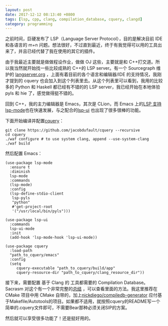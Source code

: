 ```yaml
---
layout: post
date: 2017-12-12 08:13:40 +0800
tags: [lsp, cpp, clang, compilation_database, cquery, clangd]
category: programming
---
```


之前时间，巨硬发布了 LSP（Language Server Protocol），目的是解决目前 IDE 和各语言的 m+n 问题。想法很好，不过直到最近，终于有我觉得可以用的工具出来了，并且已经代替了我在使用的其它的插件。

由于我最近主要就是做做程设作业，做做 OJ 这些，主要就是和 C++打交道。所以我当然就开始找一些比较成熟的 C++的 LSP server。有一个 Sourcegraph 维护的 [langserver.org](https://langserver.org/) ，上面有着目前的各个语言和编辑器/IDE 的支持情况，我刚才提到的 cquery 也会加入到这个列表里去。从这个列表里可以看到，我用的比较多的 Python 和 Haskell 都已经有不错的的 LSP server，我已经开始在本地体验 pyls 和 hie 了，感觉做得挺不错的。

回到 C++，我的主力编辑器是 Emacs，其次是 CLion，而 Emacs 上的[LSP 支持 lsp-mode](https://github.com/emacs-lsp/lsp-mode)也在快速发展，与之配合的[lsp-ui](https://github.com/emacs-lsp/lsp-ui) 也出现了很多很棒的功能。

下面开始编译并配置[cquery](https://github.com/jacobdufault/cquery)：

``` shell
git clone https://github.com/jacobdufault/cquery --recursive
cd cquery
./waf configure # to use system clang, append --use-system-clang
./waf build
```

然后配置 Emacs：

``` elisp
(use-package lsp-mode
  :ensure t
  :diminish
  lsp-mode
  :commands
  (lsp-mode)
  :config
  (lsp-define-stdio-client
   lsp-pyls
   "python"
   #'get-project-root
   '("/usr/local/bin/pyls")))

(use-package lsp-ui
  :commands
  lsp-ui-mode
  :init
  (add-hook 'lsp-mode-hook 'lsp-ui-mode))

(use-package cquery
  :load-path
  "path_to_cquery/emacs"
  :config
  (setq
     cquery-executable "path_to_cquery/build/app"
     cquery-resource-dir "path_to_cquery/clang_resource_dir"))
```

接下来，需要配置 基于 Clang 的 工具都需要的 Compilation Database。Sacrasm 对这个有一个非常完整的[总结](https://sarcasm.github.io/notes/dev/compilation-database.html) ，可以查看里面的方法。我这里推荐在 CMake 项目中用 CMake 自带的，加上[nickdiego/compiledb-generator](https://github.com/nickdiego/compiledb-generator) 应付基于Makefile/Autotools的项目。如果都不适用，就按照cquery的README写一个简单的.cquery文件即可，不需要Bear那种必须关闭SIP的方案。

然后就可以享受很多功能了！还是挺好用的。
